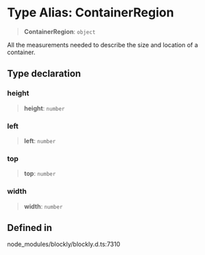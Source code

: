# Type Alias: ContainerRegion

> **ContainerRegion**: `object`

All the measurements needed to describe the size and location of a container.

## Type declaration

### height

> **height**: `number`

### left

> **left**: `number`

### top

> **top**: `number`

### width

> **width**: `number`

## Defined in

node_modules/blockly/blockly.d.ts:7310
